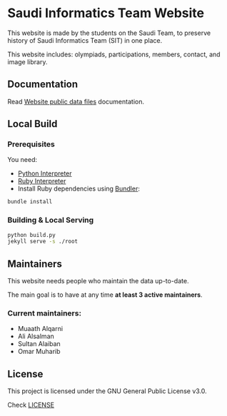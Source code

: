 # Saudi Informatics Team Website
This website is made by the students on the Saudi Team, to preserve history of Saudi Informatics Team (SIT) in one place.

This website includes: olympiads, participations, members, contact, and image library.

## Documentation
Read [Website public data files](https://sainformatics.org/data/) documentation.

## Local Build
### Prerequisites
You need:
- [Python Interpreter](https://python.org)
- [Ruby Interpreter](https://www.ruby-lang.org)
- Install Ruby dependencies using [Bundler](https://bundler.io):
```sh
bundle install
```

### Building & Local Serving
```sh
python build.py
jekyll serve -s ./root
```

## Maintainers
This website needs people who maintain the data up-to-date.

The main goal is to have at any time **at least 3 active maintainers**.

### Current maintainers:

- Muaath Alqarni
- Ali Alsalman
- Sultan Alaiban
- Omar Muharib

## License
This project is licensed under the GNU General Public License v3.0.

Check [LICENSE](https://github.com/informatics-sa/informatics-sa.github.io/blob/main/LICENSE)
